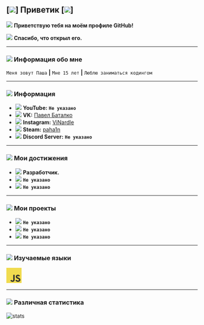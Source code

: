 ## [<img height="16" src="https://cdn.icon-icons.com/icons2/2962/PNG/512/apple_nature_leaf_fruit_icon_186015.png">] Приветик [<img height="16" src="https://cdn.icon-icons.com/icons2/2962/PNG/512/apple_nature_leaf_fruit_icon_186015.png">]

<img height="18" src="https://cdn.icon-icons.com/icons2/2954/PNG/512/pin_angle_icon_184767.png"> __**Приветствую тебя на мoём профиле GitHub!**__

<img height="18" src="https://cdn.icon-icons.com/icons2/2954/PNG/512/pin_angle_icon_184767.png"> __**Спасибо, что открыл его.**__

---
### <img height="16" src="https://cdn.icon-icons.com/icons2/935/PNG/512/user-info-interface-symbol-with-text-lines-at-right-side_icon-icons.com_73114.png"> Информация обо мне
`Меня зовут Паша` **|** 
`Мне 15 лет` **|** 
`Люблю заниматься кодингом`

---
### <img height="17" src="https://cdn.icon-icons.com/icons2/2346/PNG/512/info_information_icon_142931.png"> **Информация**
- <img height="15" src="https://cdn.icon-icons.com/icons2/836/PNG/512/Youtube_icon-icons.com_66802.png"> **YouTube:** __**``Не указано``**__
- <img height="15" src="https://cdn.icon-icons.com/icons2/1121/PNG/512/1486147202-social-media-circled-network10_79475.png"> **VK:** [Павел Баталко](https://vk.com/p.batalko)
- <img height="15" src="https://cdn.icon-icons.com/icons2/1826/PNG/512/4202090instagramlogosocialsocialmedia-115598_115703.png"> **Instagram:** [ViNardle](https://www.instagram.com/paha1n/)
- <img height="15" src="https://cdn.icon-icons.com/icons2/2389/PNG/512/steam_logo_icon_144844.png"> **Steam:** [paha1n](https://steamcommunity.com/id/paha1n)
- <img height="15" src="https://cdn.icon-icons.com/icons2/2108/PNG/512/discord_icon_130958.png"> **Discord Server:** __**``Не указано``**__

---
### <img height="20" src="https://cdn.icon-icons.com/icons2/2574/PNG/512/reward_winner_achievements_achievement_icon_153862.png"> **Мои достижения**
- <img height="18" src="https://cdn.icon-icons.com/icons2/2107/PNG/512/file_type_light_js_icon_130458.png"> **Разработчик.**
- <img height="14" src="https://cdn.icon-icons.com/icons2/2621/PNG/512/gui_check_no_icon_157196.png"> __**``Не указано``**__
- <img height="14" src="https://cdn.icon-icons.com/icons2/2621/PNG/512/gui_check_no_icon_157196.png"> __**``Не указано``**__
---
### <img height="17" src="https://user-images.githubusercontent.com/72504360/116133637-9b61f600-a6d7-11eb-85c1-d359e2131422.png"> **Мои проекты** 
- <img height="14" src="https://cdn.icon-icons.com/icons2/2621/PNG/512/gui_check_no_icon_157196.png"> __**``Не указано``**__
- <img height="14" src="https://cdn.icon-icons.com/icons2/2621/PNG/512/gui_check_no_icon_157196.png"> __**``Не указано``**__
- <img height="14" src="https://cdn.icon-icons.com/icons2/2621/PNG/512/gui_check_no_icon_157196.png"> __**``Не указано``**__

---
### <img height="16" src="https://cdn.icon-icons.com/icons2/1369/PNG/512/-language_89801.png"> **Изучаемые языки**

<img height="40" src="https://raw.githubusercontent.com/github/explore/80688e429a7d4ef2fca1e82350fe8e3517d3494d/topics/javascript/javascript.png">

---
### <img height="16" src="https://cdn.icon-icons.com/icons2/1206/PNG/512/1491254488-chartflexibledatestatstatistics_82950.png"> **Различная статистика**

![stats](https://github-readme-stats.vercel.app/api?username=ViNardle&show_icons=true&theme=dark&locale=ru)
<br />
<a href="https://wakatime.com/@ViNardle">
</a>
